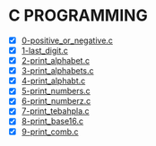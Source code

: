 # C PROGRAMMING

- [x] [0-positive_or_negative.c](0-positive_or_negative.c)
- [x] [1-last_digit.c](1-last_digit.c)
- [x] [2-print_alphabet.c](2-print_alphabet.c)
- [x] [3-print_alphabets.c](3-print_alphabets.c)
- [x] [4-print_alphabt.c](4-print_alphabt.c)
- [x] [5-print_numbers.c](5-print_numbers.c)
- [x] [6-print_numberz.c](6-print_numberz.c)
- [x] [7-print_tebahpla.c](7-print_tebahpla.c)
- [x] [8-print_base16.c](8-print_base16.c)
- [x] [9-print_comb.c](9-print_comb.c)

